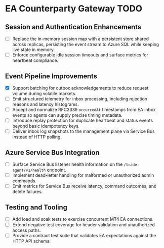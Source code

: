 # EA Counterparty Gateway TODO

## Session and Authentication Enhancements
- [ ] Replace the in-memory session map with a persistent store shared across replicas, persisting the event stream to Azure SQL while keeping live state in memory.
- [ ] Enforce configurable idle session timeouts and surface metrics for heartbeat compliance.

## Event Pipeline Improvements
- [x] Support batching for outbox acknowledgements to reduce request volume during volatile markets.
- [ ] Emit structured telemetry for inbox processing, including rejection reasons and latency histograms.
- [ ] Accept and normalize RFC3339 `occurredAt` timestamps from EA inbox events so agents can supply precise timing metadata.
- [ ] Introduce replay protection for duplicate heartbeat and status events beyond basic idempotency keys.
- [ ] Deliver inbox log snapshots to the management plane via Service Bus instead of HTTP polling.

## Azure Service Bus Integration
- [ ] Surface Service Bus listener health information on the `/trade-agent/v1/health` endpoint.
- [ ] Implement dead-letter handling for malformed or unauthorized admin commands.
- [ ] Emit metrics for Service Bus receive latency, command outcomes, and delete failures.

## Testing and Tooling
- [ ] Add load and soak tests to exercise concurrent MT4 EA connections.
- [ ] Extend negative test coverage for header validation and unauthorized access paths.
- [ ] Provide a contract test suite that validates EA expectations against the HTTP API schema.
